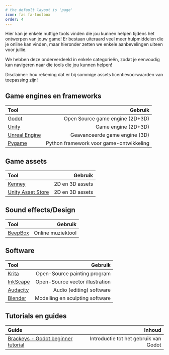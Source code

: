 ```yaml
---
# the default layout is 'page'
icon: fas fa-toolbox
order: 4
---
```


Hier kan je enkele nuttige tools vinden die jou kunnen helpen tijdens het ontwerpen van jouw game! Er bestaan uiteraard veel meer hulpmiddelen die je online kan vinden, maar hieronder zetten we enkele aanbevelingen uiteen voor jullie.


We hebben deze onderverdeeld in enkele categorieën, zodat je eenvoudig kan navigeren naar die tools die jou kunnen helpen!

Disclaimer: hou rekening dat er bij sommige assets licentievoorwaarden van toepassing zijn!

## Game engines en frameworks

| Tool                                                |                                 Gebruik |
| :-------------------------------------------------- | --------------------------------------: |
| [Godot](https://godotengine.org/)                   |         Open Source game engine (2D+3D) |
| [Unity](https://unity.com/)                         |                     Game engine (2D+3D) |
| [Unreal Engine](https://www.unrealengine.com/en-US) |           Geavanceerde game engine (3D) |
| [Pygame](https://www.pygame.org/wiki/about)         | Python framework voor game-ontwikkeling |


## Game assets

| Tool                                               |         Gebruik |
| :------------------------------------------------- | --------------: |
| [Kenney](https://kenney.nl/assets)                 | 2D en 3D assets |
| [Unity Asset Store](https://assetstore.unity.com/) | 2D en 3D assets |



## Sound effects/Design


| Tool                               |           Gebruik |
| :--------------------------------- | ----------------: |
| [BeepBox](https://www.beepbox.co/) | Online muziektool |


## Software

| Tool                                 |                         Gebruik |
| :----------------------------------- | ------------------------------: |
| [Krita](https://krita.org/nl/)       |    Open-Source painting program |
| [InkScape](https://v2-audacity.com/) | Open-Source vector illustration |
| [Audacity](https://v2-audacity.com/) |        Audio (editing) software |
| [Blender](https://www.blender.org/)  | Modelling en sculpting software |



## Tutorials en guides

| Guide                                                                             |                                Inhoud |
| :-------------------------------------------------------------------------------- | ------------------------------------: |
| [Brackeys - Godot beginner tutorial](https://www.youtube.com/watch?v=LOhfqjmasi0) | Introductie tot het gebruik van Godot |
